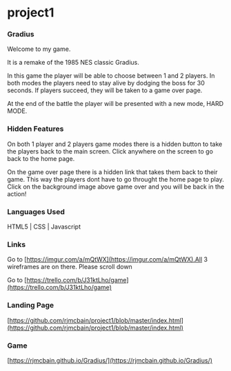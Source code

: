 # project1

### Gradius

Welcome to my game.

It is a remake of the 1985 NES classic Gradius.

In this game the player will be able to choose between 1 and 2 players. In both modes the players need to stay alive by dodging the boss for 30 seconds. If players succeed, they will be taken to a game over page. 

At the end of the battle the player will be presented with a new mode, HARD MODE.

### Hidden Features

On both 1 player and 2 players game modes there is a hidden button to take the players back to the main screen. Click anywhere on the screen to go back to the home page.

On the game over page there is a hidden link that takes them back to their game. This way the players dont have to go throught the home page to play. Click on the background image above game over and you will be back in the action!

### Languages Used

HTML5  |  CSS  |  Javascript  

### Links

Go to [https://imgur.com/a/mQtWX](https://imgur.com/a/mQtWX).All 3 wireframes are on there. Please scroll down

Go to [https://trello.com/b/J31ktLho/game](https://trello.com/b/J31ktLho/game)


### Landing Page

[https://github.com/rjmcbain/project1/blob/master/index.html](https://github.com/rjmcbain/project1/blob/master/index.html)

### Game

[https://rjmcbain.github.io/Gradius/](https://rjmcbain.github.io/Gradius/)

